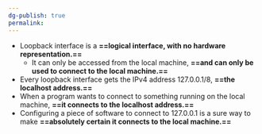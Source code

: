 ```yaml
---
dg-publish: true
permalink:
---
```







- Loopback interface is a **==logical interface, with no hardware representation.==**
    - It can only be accessed from the local machine, **==and can only be used to connect to the local machine.==**
- Every loopback interface gets the IPv4 address 127.0.0.1/8, **==the localhost address.==**
- When a program wants to connect to something running on the local machine, **==it connects to the localhost address.==**
- Configuring a piece of software to connect to 127.0.0.1 is a sure way to make **==absolutely certain it connects to the local machine.==**
